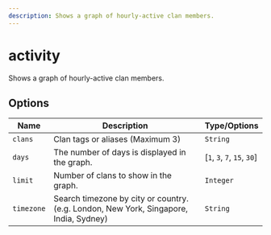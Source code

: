 ```yaml
---
description: Shows a graph of hourly-active clan members.
---
```


# activity

Shows a graph of hourly-active clan members.

## Options

| Name | Description | Type/Options |
|------|-------------|--------------|
| `clans` | Clan tags or aliases (Maximum 3) | `String` |
| `days` | The number of days is displayed in the graph. | [`1`, `3`, `7`, `15`, `30`] |
| `limit` | Number of clans to show in the graph. | `Integer` |
| `timezone` | Search timezone by city or country. (e.g. London, New York, Singapore, India, Sydney) | `String` |

